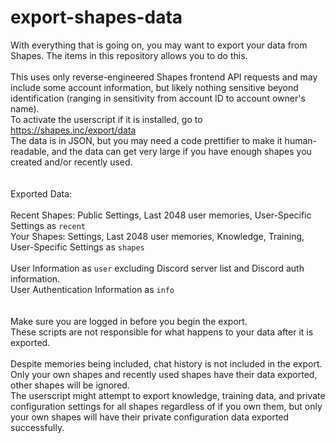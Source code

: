 # export-shapes-data
With everything that is going on, you may want to export your data from Shapes. The items in this repository allows you to do this.\
\
This uses only reverse-engineered Shapes frontend API requests and may include some account information, but likely nothing sensitive beyond identification (ranging in sensitivity from account ID to account owner's name).\
To activate the userscript if it is installed, go to https://shapes.inc/export/data \
The data is in JSON, but you may need a code prettifier to make it human-readable, and the data can get very large if you have enough shapes you created and/or recently used.\
\
\
Exported Data:\
\
Recent Shapes: Public Settings, Last 2048 user memories, User-Specific Settings as `recent` \
Your Shapes: Settings, Last 2048 user memories, Knowledge, Training, User-Specific Settings as `shapes` \
\
User Information as `user` excluding Discord server list and Discord auth information. \
User Authentication Information as `info` \
\
\
Make sure you are logged in before you begin the export. \
These scripts are not responsible for what happens to your data after it is exported. \
\
Despite memories being included, chat history is not included in the export. Only your own shapes and recently used shapes have their data exported, other shapes will be ignored. \
The userscript might attempt to export knowledge, training data, and private configuration settings for all shapes regardless of if you own them, but only your own shapes will have their private configuration data exported successfully.
